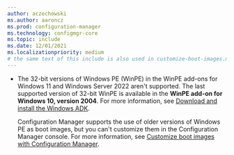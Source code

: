 ```yaml
---
author: aczechowski
ms.author: aaroncz
ms.prod: configuration-manager
ms.technology: configmgr-core
ms.topic: include
ms.date: 12/01/2021
ms.localizationpriority: medium
# the same text of this include is also used in customize-boot-images.md
---
```


- The 32-bit versions of Windows PE (WinPE) in the WinPE add-ons for Windows 11 and Windows Server 2022 aren't supported. The last supported version of 32-bit WinPE is available in the **WinPE add-on for Windows 10, version 2004**. For more information, see [Download and install the Windows ADK](/windows-hardware/get-started/adk-install).<!--12440724-->

    Configuration Manager supports the use of older versions of Windows PE as boot images, but you can't customize them in the Configuration Manager console. For more information, see [Customize boot images with Configuration Manager](../../../../osd/get-started/customize-boot-images.md).
